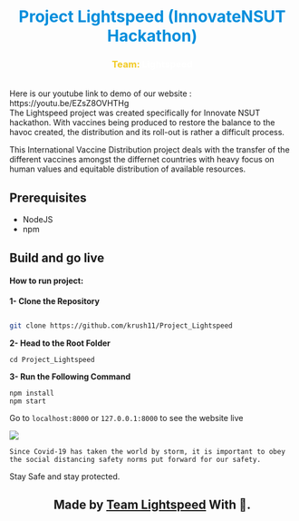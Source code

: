 
<h1 style="text-align:center;color:#008EDC">Project Lightspeed  (InnovateNSUT Hackathon)</h1>

<h3 style="text-align:center;color:#F2CA25">Team: <span style="color:white">Lightspeed </span></h1>

<br/>
Here is our youtube link to demo of our website : https://youtu.be/EZsZ8OVHTHg
<br/>The Lightspeed project was created specifically for Innovate NSUT hackathon. 
With vaccines being produced to restore the balance to the havoc created, the distribution and its roll-out is rather a difficult process.

This International Vaccine Distribution project deals with the transfer of the different vaccines amongst the differnet countries with heavy focus on human values and equitable distribution of available resources.
<br/>

## **Prerequisites**
- NodeJS
- npm

## **Build and go live**
#### How to run project:

**1- Clone the Repository**
```bash

git clone https://github.com/krush11/Project_Lightspeed

```

**2- Head to the Root Folder**
```
cd Project_Lightspeed
```

**3- Run the Following Command**
```
npm install
npm start
```

Go to `localhost:8000` or `127.0.0.1:8000` to see the website live


   
   <img src="covid.jpeg">
     
    Since Covid-19 has taken the world by storm, it is important to obey the social distancing safety norms put forward for our safety.
   Stay Safe and stay protected.


   **<h2 align="center"> Made by <a href="https://github.com/krush11/Project_Lightspeed">Team Lightspeed</a> With 💜. </h2>**
